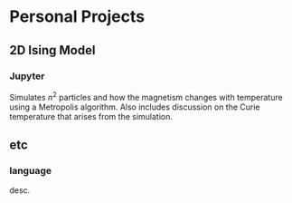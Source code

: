 # Personal Projects

## 2D Ising Model
### Jupyter

Simulates $n^2$ particles and how the magnetism changes with temperature using a Metropolis algorithm. Also includes discussion on the Curie temperature that arises from the simulation.

## etc
### language

desc.
